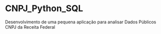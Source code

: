# CNPJ_Python_SQL
Desenvolvimento de uma pequena aplicação para analisar Dados Públicos CNPJ da Receita Federal
